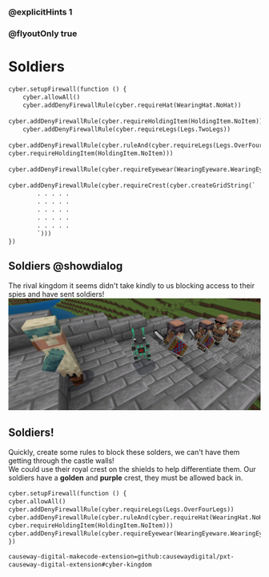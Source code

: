 ### @explicitHints 1
### @flyoutOnly true

# Soldiers

```ghost
cyber.setupFirewall(function () {
    cyber.allowAll()
    cyber.addDenyFirewallRule(cyber.requireHat(WearingHat.NoHat))
    cyber.addDenyFirewallRule(cyber.requireHoldingItem(HoldingItem.NoItem))
    cyber.addDenyFirewallRule(cyber.requireLegs(Legs.TwoLegs))
    cyber.addDenyFirewallRule(cyber.ruleAnd(cyber.requireLegs(Legs.OverFourLegs), cyber.requireHoldingItem(HoldingItem.NoItem)))
    cyber.addDenyFirewallRule(cyber.requireEyewear(WearingEyeware.WearingEyeware))
    cyber.addDenyFirewallRule(cyber.requireCrest(cyber.createGridString(`
        . . . . .
        . . . . .
        . . . . .
        . . . . .
        . . . . .
        `)))
})

```

## Soldiers @showdialog
The rival kingdom it seems didn't take kindly to us blocking access to their spies and have sent soldiers!
![Soldiers](https://raw.githubusercontent.com/CausewayDigital/Minecraft-EE-MakeCode/main/tutorials/cyber-kingdom/firewall/images/level_6.jpg)


## Soldiers!
Quickly, create some rules to block these solders, we can't have them getting through the castle walls!   
We could use their royal crest on the shields to help differentiate them. Our soldiers have a **golden** and **purple** crest, they must be allowed back in.   


```template
cyber.setupFirewall(function () {
cyber.allowAll()
cyber.addDenyFirewallRule(cyber.requireLegs(Legs.OverFourLegs))
cyber.addDenyFirewallRule(cyber.ruleAnd(cyber.requireHat(WearingHat.NoHat), cyber.requireHoldingItem(HoldingItem.NoItem)))
cyber.addDenyFirewallRule(cyber.requireEyewear(WearingEyeware.WearingEyeware))
})
```


```package
causeway-digital-makecode-extension=github:causewaydigital/pxt-causeway-digital-extension#cyber-kingdom
```